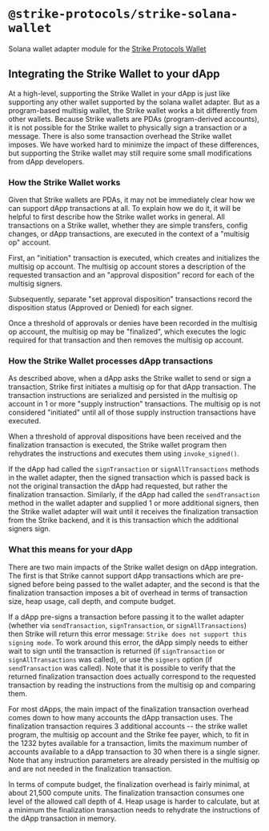 # `@strike-protocols/strike-solana-wallet`

Solana wallet adapter module for the [Strike Protocols Wallet](https://strikeprotocols.com)

## Integrating the Strike Wallet to your dApp

At a high-level, supporting the Strike Wallet in your dApp is just like supporting any other wallet supported by the
solana wallet adapter. But as a program-based multisig wallet, the Strike wallet works a bit differently from other
wallets. Because Strike wallets are PDAs (program-derived accounts), it is not possible for the Strike wallet to
physically sign a transaction or a message. There is also some transaction overhead the Strike wallet imposes. We have
worked hard to minimize the impact of these differences, but supporting the Strike wallet may still require some small
modifications from dApp developers.

### How the Strike Wallet works

Given that Strike wallets are PDAs, it may not be immediately clear how we can support dApp transactions at all. To
explain how we do it, it will be helpful to first describe how the Strike wallet works in general. All transactions
on a Strike wallet, whether they are simple transfers, config changes, or dApp transactions, are executed in the
context of a "multisig op" account.

First, an "initiation" transaction is executed, which creates and initializes the multisig op account. The multisig op
account stores a description of the requested transaction and an "approval disposition" record for each of the
multisig signers.

Subsequently, separate "set approval disposition" transactions record the disposition status (Approved or Denied) for
each signer.

Once a threshold of approvals or denies have been recorded in the multisig op account, the multisig op may be
"finalized", which executes the logic required for that transaction and then removes the multisig op account.

### How the Strike Wallet processes dApp transactions

As described above, when a dApp asks the Strike wallet to send or sign a transaction, Strike first initiates a multisig
op for that dApp transaction. The transaction instructions are serialized and persisted in the multisig op account in
1 or more "supply instruction" transactions. The multisig op is not considered "initiated" until all of those supply
instruction transactions have executed.

When a threshold of approval dispositions have been received and the finalization transaction is executed, the Strike
wallet program then rehydrates the instructions and executes them using `invoke_signed()`.

If the dApp had called the `signTransaction` or `signAllTransactions` methods in the wallet adapter, then the signed transaction which is passed
back is not the original transaction the dApp had requested, but rather the finalization transaction. Similarly, if
the dApp had called the `sendTransaction` method in the wallet adapter and supplied 1 or more additional signers, then
the Strike wallet adapter will wait until it receives the finalization transaction from the Strike backend, and it is
this transaction which the additional signers sign.

### What this means for your dApp

There are two main impacts of the Strike wallet design on dApp integration. The first is that Strike cannot support
dApp transactions which are pre-signed before being passed to the wallet adapter, and the second is that the
finalization transaction imposes a bit of overhead in terms of transaction size, heap usage, call depth, and compute
budget.

If a dApp pre-signs a transaction before passing it to the wallet adapter (whether via `sendTransaction`,
`signTransaction`, or `signAllTransactions`) then Strike will return this error message: `Strike does not support this signing mode`. To work
around this error, the dApp simply needs to either wait to sign until the transaction is returned (if
`signTransaction` or `signAllTransactions` was called), or use the `signers` option (if `sendTransaction` was called). Note that it is possible
to verify that the returned finalization transaction does actually correspond to the requested transaction by reading
the instructions from the multisig op and comparing them.

For most dApps, the main impact of the finalization transaction overhead comes down to how many accounts the dApp
transaction uses. The finalization transaction requires 3 additional accounts -- the strike wallet program, the
multisig op account and the Strike fee payer, which, to fit in the 1232 bytes available for a transaction, limits the
maximum number of accounts available to a dApp transaction to 30 when there is a single signer. Note that any
instruction parameters are already persisted in the multisig op and are not needed in the finalization transaction.

In terms of compute budget, the finalization overhead is fairly minimal, at about 21,500 compute units. The
finalization transaction consumes one level of the allowed call depth of 4. Heap usage is harder to calculate, but
at a minimum the finalization transaction needs to rehydrate the instructions of the dApp transaction in memory.
